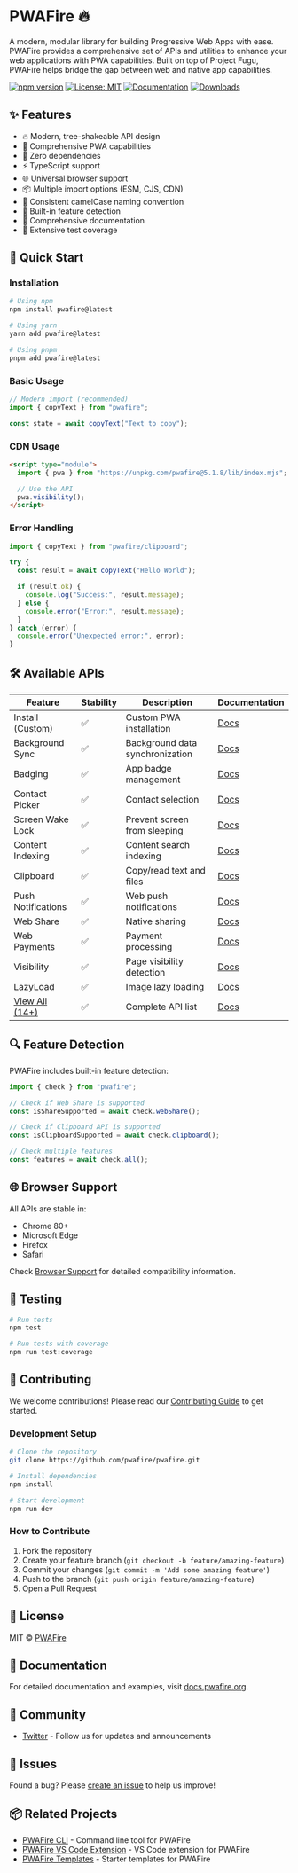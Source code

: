 # PWAFire 🔥

A modern, modular library for building Progressive Web Apps with ease. PWAFire provides a comprehensive set of APIs and utilities to enhance your web applications with PWA capabilities. Built on top of Project Fugu, PWAFire helps bridge the gap between web and native app capabilities.

[![npm version](https://badge.fury.io/js/pwafire.svg)](https://badge.fury.io/js/pwafire)
[![License: MIT](https://img.shields.io/badge/License-MIT-yellow.svg)](https://opensource.org/licenses/MIT)
[![Documentation](https://img.shields.io/badge/Docs-docs.pwafire.org-blue)](https://docs.pwafire.org)
[![Downloads](https://img.shields.io/npm/dm/pwafire)](https://www.npmjs.com/package/pwafire)

## ✨ Features

- 🔥 Modern, tree-shakeable API design
- 📱 Comprehensive PWA capabilities
- 🚀 Zero dependencies
- ⚡️ TypeScript support
- 🌐 Universal browser support
- 📦 Multiple import options (ESM, CJS, CDN)
- 🎯 Consistent camelCase naming convention
- 🔄 Built-in feature detection
- 📝 Comprehensive documentation
- 🧪 Extensive test coverage

## 🚀 Quick Start

### Installation

```bash
# Using npm
npm install pwafire@latest

# Using yarn
yarn add pwafire@latest

# Using pnpm
pnpm add pwafire@latest
```

### Basic Usage

```js
// Modern import (recommended)
import { copyText } from "pwafire";

const state = await copyText("Text to copy");
```

### CDN Usage

```html
<script type="module">
  import { pwa } from "https://unpkg.com/pwafire@5.1.8/lib/index.mjs";

  // Use the API
  pwa.visibility();
</script>
```

### Error Handling

```js
import { copyText } from "pwafire/clipboard";

try {
  const result = await copyText("Hello World");

  if (result.ok) {
    console.log("Success:", result.message);
  } else {
    console.error("Error:", result.message);
  }
} catch (error) {
  console.error("Unexpected error:", error);
}
```

## 🛠 Available APIs

| Feature                                                | Stability | Description                     | Documentation                                         |
| ------------------------------------------------------ | --------- | ------------------------------- | ----------------------------------------------------- |
| Install (Custom)                                       | ✅        | Custom PWA installation         | [Docs](https://docs.pwafire.org/api/install)          |
| Background Sync                                        | ✅        | Background data synchronization | [Docs](https://docs.pwafire.org/api/background-sync)  |
| Badging                                                | ✅        | App badge management            | [Docs](https://docs.pwafire.org/api/badging)          |
| Contact Picker                                         | ✅        | Contact selection               | [Docs](https://docs.pwafire.org/api/contacts)         |
| Screen Wake Lock                                       | ✅        | Prevent screen from sleeping    | [Docs](https://docs.pwafire.org/api/wake-lock)        |
| Content Indexing                                       | ✅        | Content search indexing         | [Docs](https://docs.pwafire.org/api/content-indexing) |
| Clipboard                                              | ✅        | Copy/read text and files        | [Docs](https://docs.pwafire.org/api/clipboard)        |
| Push Notifications                                     | ✅        | Web push notifications          | [Docs](https://docs.pwafire.org/api/notifications)    |
| Web Share                                              | ✅        | Native sharing                  | [Docs](https://docs.pwafire.org/api/web-share)        |
| Web Payments                                           | ✅        | Payment processing              | [Docs](https://docs.pwafire.org/api/payment)          |
| Visibility                                             | ✅        | Page visibility detection       | [Docs](https://docs.pwafire.org/api/visibility)       |
| LazyLoad                                               | ✅        | Image lazy loading              | [Docs](https://docs.pwafire.org/api/lazy-load)        |
| [View All (14+)](https://docs.pwafire.org/get-started) | ✅        | Complete API list               | [Docs](https://docs.pwafire.org/api)                  |

## 🔍 Feature Detection

PWAFire includes built-in feature detection:

```js
import { check } from "pwafire";

// Check if Web Share is supported
const isShareSupported = await check.webShare();

// Check if Clipboard API is supported
const isClipboardSupported = await check.clipboard();

// Check multiple features
const features = await check.all();
```

## 🌐 Browser Support

All APIs are stable in:

- Chrome 80+
- Microsoft Edge
- Firefox
- Safari

Check [Browser Support](https://pwafire.org/developer/tools/browser-test/) for detailed compatibility information.

## 🧪 Testing

```bash
# Run tests
npm test

# Run tests with coverage
npm run test:coverage
```

## 🤝 Contributing

We welcome contributions! Please read our [Contributing Guide](CONTRIBUTING.md) to get started.

### Development Setup

```bash
# Clone the repository
git clone https://github.com/pwafire/pwafire.git

# Install dependencies
npm install

# Start development
npm run dev
```

### How to Contribute

1. Fork the repository
2. Create your feature branch (`git checkout -b feature/amazing-feature`)
3. Commit your changes (`git commit -m 'Add some amazing feature'`)
4. Push to the branch (`git push origin feature/amazing-feature`)
5. Open a Pull Request

## 📄 License

MIT © [PWAFire](https://github.com/pwafire)

## 📖 Documentation

For detailed documentation and examples, visit [docs.pwafire.org](https://docs.pwafire.org).

## 💬 Community

- [Twitter](https://twitter.com/pwafire) - Follow us for updates and announcements

## 🐛 Issues

Found a bug? Please [create an issue](https://github.com/pwafire/pwafire/issues/new) to help us improve!

## 📦 Related Projects

- [PWAFire CLI](https://github.com/pwafire/cli) - Command line tool for PWAFire
- [PWAFire VS Code Extension](https://marketplace.visualstudio.com/items?itemName=pwafire.pwafire) - VS Code extension for PWAFire
- [PWAFire Templates](https://github.com/pwafire/templates) - Starter templates for PWAFire
